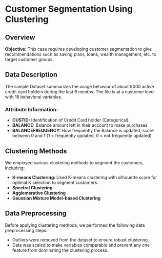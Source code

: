 <h1>Customer Segmentation Using Clustering</h1>

<h2>Overview</h2>
<p><strong>Objective:</strong> This case requires developing customer segmentation to give recommendations such as saving plans, loans, wealth management, etc. to target customer groups.</p>

<h2>Data Description</h2>
<p>The sample Dataset summarizes the usage behavior of about 9000 active credit card holders during the last 6 months. The file is at a customer level with 18 behavioral variables.</p>

<h3>Attribute Information:</h3>
<ul>
  <li><strong>CUSTID:</strong> Identification of Credit Card holder (Categorical)</li>
  <li><strong>BALANCE:</strong> Balance amount left in their account to make purchases</li>
  <li><strong>BALANCEFREQUENCY:</strong> How frequently the Balance is updated, score between 0 and 1 (1 = frequently updated, 0 = not frequently updated)</li>
  <!-- Add more attribute descriptions here -->
</ul>

<h2>Clustering Methods</h2>
<p>We employed various clustering methods to segment the customers, including:</p>
<ul>
  <li><strong>K-means Clustering:</strong> Used K-means clustering with silhouette score for optimal K selection to segment customers.</li>
  <li><strong>Spectral Clustering</strong></li>
  <li><strong>Agglomerative Clustering</strong></li>
  <li><strong>Gaussian Mixture Model-based Clustering</strong></li>
</ul>

<h2>Data Preprocessing</h2>
<p>Before applying clustering methods, we performed the following data preprocessing steps:</p>
<ul>
  <li>Outliers were removed from the dataset to ensure robust clustering.</li>
  <li>Data was scaled to make variables comparable and prevent any one feature from dominating the clustering process.</li>
  <!-- Add more data preprocessing steps here -->
</ul>

<!-- Add more content about the results, findings, and recommendations here if desired -->
